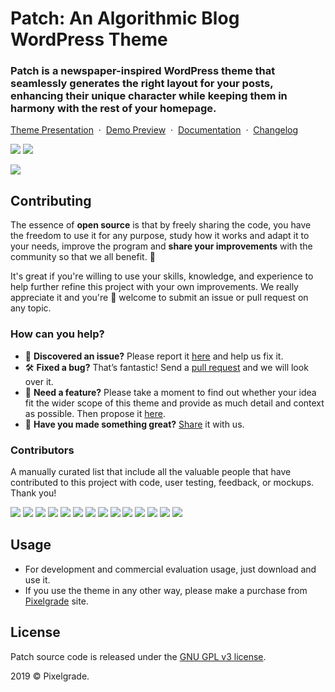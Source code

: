 # Patch: An Algorithmic Blog WordPress Theme
### Patch is a newspaper-inspired WordPress theme that seamlessly generates the right layout for your posts, enhancing their unique character while keeping them in harmony with the rest of your homepage.

[Theme Presentation](https://pixelgrade.com/themes/patch/) &nbsp;·&nbsp; [Demo Preview](https://pixelgrade.com/themes/patch/preview/?market_ref=github) &nbsp;·&nbsp; [Documentation](http://pixelgrade.com/docs/patch) &nbsp;·&nbsp; [Changelog](http://wupdates.com/patch-changelog)

[![](https://img.shields.io/github/issues-closed/pixelgrade/patch.svg?color=6cc644&label=Issues)](https://github.com/pixelgrade/patch/issues?utf8=%E2%9C%93&q=is%3Aissue+is%3Aclosed+) [![](https://img.shields.io/github/issues/pixelgrade/patch.svg?color=4078c0&label=%20)](https://github.com/pixelgrade/patch/issues?utf8=%E2%9C%93&q=is%3Aissue+is%3Aopen)

[![](https://user-images.githubusercontent.com/1632775/60968500-e7d31a80-a325-11e9-978a-9220581f992f.jpg)](https://pixelgrade.com/themes/patch/)

## Contributing
The essence of **open source** is that by freely sharing the code, you have the freedom to use it for any purpose, study how it works and adapt it to your needs, improve the program and **share your improvements** with the community so that we all benefit. 🙏

It's great if you're willing to use your skills, knowledge, and experience to help further refine this project with your own improvements. We really appreciate it and you're 💯 welcome to submit an issue or pull request on any topic.

### How can you help?
- 🐛 **Discovered an issue?** Please report it [here](https://github.com/pixelgrade/patch/issues/new "here") and help us fix it.
- 🛠 **Fixed a bug?** That’s fantastic! Send a [pull request](https://github.com/pixelgrade/patch/pulls "pull request") and we will look over it.
- 🙋 **Need a feature?** Please take a moment to find out whether your idea fit the wider scope of this theme and provide as much detail and context as possible. Then propose it [here](https://github.com/pixelgrade/patch/issues/new).
- 💎 **Have you made something great?** [Share](https://github.com/pixelgrade/patch/issues/new "Share") it with us.

### Contributors
A manually curated list that include all the valuable people that have contributed to this project with code, user testing, feedback, or mockups. Thank you!

[![](https://github.com/georgeolaru.png?size=64)](https://github.com/georgeolaru) [![](https://github.com/vladolaru.png?size=64)](https://github.com/vladolaru) [![](https://github.com/razwan.png?size=64)](https://github.com/razwan)  [![](https://github.com/alinclamba.png?size=64)](https://github.com/alinclamba) [![](https://github.com/oanafilip.png?size=64)](https://github.com/oanafilip)  [![](https://github.com/andreilupu.png?size=64)](https://github.com/andreilupu)  [![](https://github.com/cristian-frumusanu.png?size=64)](https://github.com/cristian-frumusanu) [![](https://github.com/madalingorbanescu.png?size=64)](https://github.com/madalingorbanescu) [![](https://github.com/BurloiuCosmin.png?size=64)](https://github.com/BurloiuCosmin) [![](https://github.com/raduconst.png?size=64)](https://github.com/raduconst)  [![](https://github.com/Alexandru-Teodorescu.png?size=64)](https://github.com/Alexandru-Teodorescu) [![](https://github.com/Robertght.png?size=64)](https://github.com/Robertght)  [![](https://github.com/ilincaroman.png?size=64)](https://github.com/ilincaroman) [![](https://github.com/allexsava.png?size=64)](https://github.com/allexsava)

## Usage
- For development and commercial evaluation usage, just download and use it.
- If you use the theme in any other way, please make a purchase from [Pixelgrade](https://pixelgrade.com/ "Pixelgrade") site.

## License
Patch source code is released under the [GNU GPL v3 license](https://www.gnu.org/licenses/gpl-3.0.html).

2019 © Pixelgrade.
